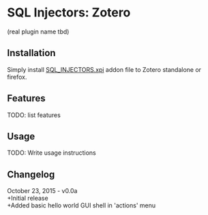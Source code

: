 # SQL Injectors: Zotero

(real plugin name tbd)

## Installation

Simply install [SQL_INJECTORS.xpi](SQL_INJECTORS.xpi) addon file to Zotero standalone or firefox.

## Features

TODO: list features

## Usage

TODO: Write usage instructions

## Changelog
October 23, 2015 - v0.0a <br />
+Initial release <br />
+Added basic hello world GUI shell in 'actions' menu